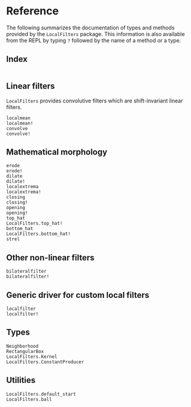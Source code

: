 # Reference

The following summarizes the documentation of types and methods provided by the
`LocalFilters` package.  This information is also available from the REPL by
typing `?` followed by the name of a method or a type.


## Index

```@index
```


## Linear filters

`LocalFilters` provides convolutive filters which are shift-invariant linear
filters.

```@docs
localmean
localmean!
convolve
convolve!
```

## Mathematical morphology

```@docs
erode
erode!
dilate
dilate!
localextrema
localextrema!
closing
closing!
opening
opening!
top_hat
LocalFilters.top_hat!
bottom_hat
LocalFilters.bottom_hat!
strel
```

## Other non-linear filters

```@docs
bilateralfilter
bilateralfilter!
```

## Generic driver for custom local filters

```@docs
localfilter
localfilter!
```

## Types

```@docs
Neighborhood
RectangularBox
LocalFilters.Kernel
LocalFilters.ConstantProducer
```

## Utilities

```@docs
LocalFilters.default_start
LocalFilters.ball
```
